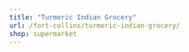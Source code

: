```yaml
---
title: "Turmeric Indian Grocery"
url: /fort-collins/turmeric-indian-grocery/
shop: supermarket
---
```

